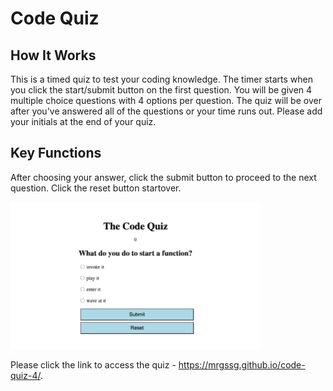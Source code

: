 # Code Quiz

## How It Works

This is a timed quiz to test your coding knowledge. The timer starts when you click the start/submit button on the first question. You will be given 4 multiple choice questions with 4 options per question.  The quiz will be over after you've answered all of the questions or your time runs out. Please add your initials at the end of your quiz.  

## Key Functions

After choosing your answer, click the submit button to proceed to the next question.  Click the reset button startover.



<img src="./code-quiz.png" width ="400px">



Please click the link to access the quiz - https://mrgssg.github.io/code-quiz-4/.






